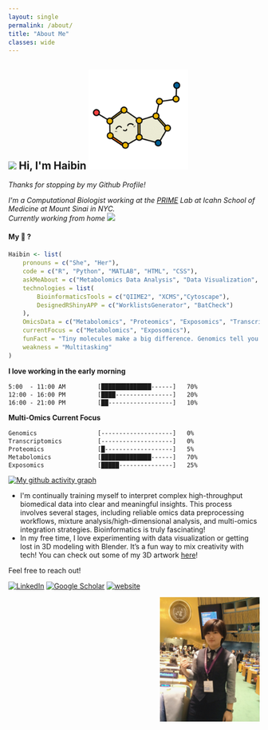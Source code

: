 ```yaml
---
layout: single
permalink: /about/
title: "About Me"
classes: wide
---
```




<h2> <img src="https://media0.giphy.com/media/RkN0K0MEfEcc34HeZ4/giphy.webp?cid=ecf05e47vzl05eurxzuqe3pcvrs0tbbofyxo7do6waq6m01w&ep=v1_stickers_search&rid=giphy.webp&ct=s" width="100"> Hi, I'm Haibin <img src="/assets/images/Serotonin.gif" width="200"></h2>

<p> <em>Thanks for stopping by my Github Profile!</em></p>
<p><em>I'm a Computational Biologist working at the <a href="https://www.petrickexposomelab.com/"> PRIME</a> Lab at Icahn School of Medicine at Mount Sinai in NYC.<br> Currently working from home <img src="https://media.giphy.com/media/zPR4BZ9gBXmnj9mDKt/giphy.gif?cid=ecf05e478r0d72qa6en3avnrlq5lkvvglqcspoe9lf1kn09m&ep=v1_stickers_search&rid=giphy.gif&ct=s" width="50"> </em></p>



#### My 🧰 ?
```R
Haibin <- list(
    pronouns = c("She", "Her"),
    code = c("R", "Python", "MATLAB", "HTML", "CSS"),
    askMeAbout = c("Metabolomics Data Analysis", "Data Visualization", "3D Modeling", "Shiny APP Design"),
    technologies = list(
        BioinformaticsTools = c("QIIME2", "XCMS","Cytoscape"),
        DesignedRShinyAPP = c("WorklistsGenerator", "BatCheck")
    ),
    OmicsData = c("Metabolomics", "Proteomics", "Exposomics", "Transcriptomics"),
    currentFocus = c("Metabolomics", "Exposomics"),
    funFact = "Tiny molecules make a big difference. Genomics tell you what you might have while metabolomics tell you what you do have!",
    weakness = "Multitasking"
)
```

**I love working in the early morning** 

```text
5:00  - 11:00 AM         [██████████████------]   70%
12:00 - 16:00 PM         [████----------------]   20%  
16:00 - 21:00 PM         [██------------------]   10% 
```
**Multi-Omics Current Focus** 
```text
Genomics                 [--------------------]   0%  
Transcriptomics          [--------------------]   0% 
Proteomics               [█-------------------]   5% 
Metabolomics             [██████████████------]   70%
Exposomics               [█████---------------]   25%  
```


[![My github activity graph](https://github-readme-activity-graph.vercel.app/graph?username=guanhaibin&theme=github-compact)](https://github.com/guanhaibin/github-readme-activity-graph)

- I'm continually training myself to interpret complex high-throughput biomedical data into clear and meaningful insights. This process involves several stages, including reliable omics data preprocessing workflows, mixture analysis/high-dimensional analysis, and multi-omics integration strategies. Bioinformatics is truly fascinating!
- In my free time, I love experimenting with data visualization or getting lost in 3D modeling with Blender. It’s a fun way to mix creativity with tech! You can check out some of my 3D artwork [here](https://guanhaibin.github.io/hobbies/)!

Feel free to reach out!

[![LinkedIn](https://img.shields.io/badge/LinkedIn-Haibin-blue?style=flat-square&logo=linkedin&logoColor=white)](https://www.linkedin.com/in/haibin-guan/)
[![Google Scholar](https://img.shields.io/badge/Google%20Scholar-Haibin-red?style=flat-square&logo=google-scholar&logoColor=white)](https://scholar.google.com/citations?user=5TakQ14AAAAJ&hl=en&oi=ao)
[![website](https://img.shields.io/badge/My%20Website-Haibin-lightblue?&style=square&logo=Google-Chrome&logoColor=white&link=https://guanhaibin.github.io/home/)](https://guanhaibin.github.io/home/)



<img src="/assets/images/me.JPG" width="200" align="right">

